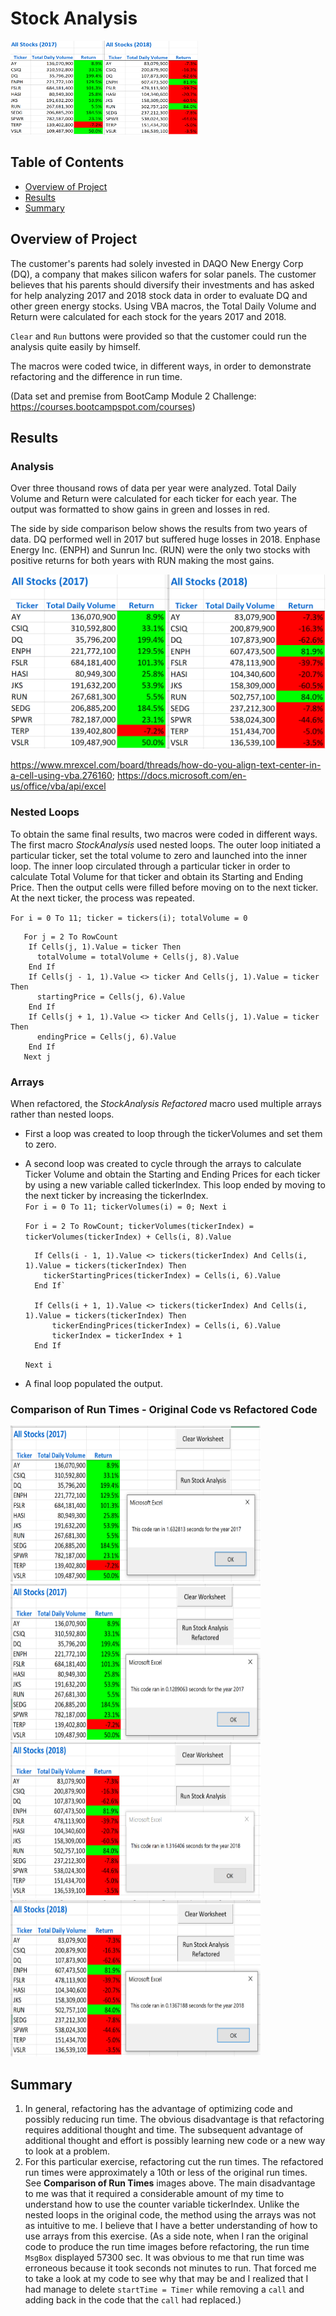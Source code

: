 # Stock Analysis
<img src="Resources_Mod2/2017_2018_Analyses.png" width="300" height="150">

## Table of Contents
* [Overview of Project](https://github.com/rkaysen63/stock-analysis/blob/master/README.md#overview-of-project)
* [Results](https://github.com/rkaysen63/stock-analysis/blob/master/README.md#results)
* [Summary](https://github.com/rkaysen63/stock-analysis/blob/master/README.md#summary)

## Overview of Project

The customer's parents had solely invested in DAQO New Energy Corp (DQ), a company that makes silicon wafers for solar panels.  The customer believes that his parents should diversify their investments and has asked for help analyzing 2017 and 2018 stock data in order to evaluate DQ and other green energy stocks.  Using VBA macros, the Total Daily Volume and Return were calculated for each stock for the years 2017 and 2018.

`Clear` and `Run` buttons were provided so that the customer could run the analysis quite easily by himself.  

The macros were coded twice, in different ways, in order to demonstrate refactoring and the difference in run time.

(Data set and premise from BootCamp Module 2 Challenge: https://courses.bootcampspot.com/courses)

## Results

### Analysis
Over three thousand rows of data per year were analyzed.  Total Daily Volume and Return were calculated for each ticker for each year.  The output was formatted to show gains in green and losses in red.

The side by side comparison below shows the results from two years of data.  DQ performed well in 2017 but suffered huge losses in 2018.  Enphase Energy Inc. (ENPH) and Sunrun Inc. (RUN) were the only two stocks with positive returns for both years with RUN making the most gains. 

![alt text](Resources_Mod2/2017_2018_Analyses.png)

https://www.mrexcel.com/board/threads/how-do-you-align-text-center-in-a-cell-using-vba.276160; https://docs.microsoft.com/en-us/office/vba/api/excel

### Nested Loops
To obtain the same final results, two macros were coded in different ways.  The first macro *StockAnalysis* used nested loops.  The outer loop initiated a particular ticker, set the total volume to zero and launched into the inner loop.  The inner loop circulated through a particular ticker in order to calculate Total Volume for that ticker and obtain its Starting and Ending Price.  Then the output cells were filled before moving on to the next ticker. At the next ticker, the process was repeated.

   `For i = 0 To 11; ticker = tickers(i); totalVolume = 0`
       
       For j = 2 To RowCount
        If Cells(j, 1).Value = ticker Then
          totalVolume = totalVolume + Cells(j, 8).Value
        End If
        If Cells(j - 1, 1).Value <> ticker And Cells(j, 1).Value = ticker Then
          startingPrice = Cells(j, 6).Value   
        End If
        If Cells(j + 1, 1).Value <> ticker And Cells(j, 1).Value = ticker Then
          endingPrice = Cells(j, 6).Value
        End If
       Next j
        
### Arrays

When refactored, the *StockAnalysis Refactored* macro used multiple arrays rather than nested loops.  
* First a loop was created to loop through the tickerVolumes and set them to zero.  
* A second loop was created to cycle through the arrays to calculate Ticker Volume and obtain the Starting and Ending Prices for each ticker by using a new variable called tickerIndex.  This loop ended by moving to the next ticker by increasing the tickerIndex.  
  `For i = 0 To 11; tickerVolumes(i) = 0; Next i`
   
   `For i = 2 To RowCount; tickerVolumes(tickerIndex) = tickerVolumes(tickerIndex) + Cells(i, 8).Value`
        
        If Cells(i - 1, 1).Value <> tickers(tickerIndex) And Cells(i, 1).Value = tickers(tickerIndex) Then
          tickerStartingPrices(tickerIndex) = Cells(i, 6).Value
        End If`

        If Cells(i + 1, 1).Value <> tickers(tickerIndex) And Cells(i, 1).Value = tickers(tickerIndex) Then
            tickerEndingPrices(tickerIndex) = Cells(i, 6).Value
            tickerIndex = tickerIndex + 1
        End If
    `Next i`
* A final loop populated the output.     

### Comparison of Run Times - Original Code vs Refactored Code

<img src="Resources_Mod2/AllStocks2017.png" width="400" height="250">  <img src="Resources_Mod2/AllStocksRefactored2017.png" width="400" height="250">
<img src="Resources_Mod2/AllStocks2018.png" width="400" height="250">  <img src="Resources_Mod2/AllStocksRefactored2018.png" width="400" height="250">

## Summary
1) In general, refactoring has the advantage of optimizing code and possibly reducing run time.  The obvious disadvantage is that refactoring requires additional thought and time.  The subsequent advantage of additional thought and effort is possibly learning new code or a new way to look at a problem.
2) For this particular exercise, refactoring cut the run times. The refactored run times were approximately a 10th or less of the original run times. See **Comparison of Run Times** images above. The main disadvantage to me was that it required a considerable amount of my time to understand how to use the counter variable tickerIndex.  Unlike the nested loops in the original code, the method using the arrays was not as intuitive to me. I believe that I have a better understanding of how to use arrays from this exercise. (As a side note, when I ran the original code to produce the run time images before refactoring, the run time `MsgBox` displayed 57300 sec.  It was obvious to me that run time was erroneous because it took seconds not minutes to run.  That forced me to take a look at my code to see why that may be and I realized that I had manage to delete `startTime = Timer` while removing a `call` and adding back in the code that the `call` had replaced.)
 
